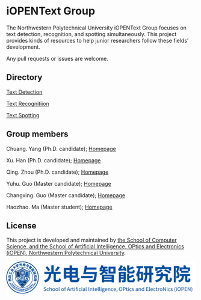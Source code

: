 # iOPENText Group
The Northwestern Polytechnical University iOPENText Group focuses on text detection, recognition, and spotting simultaneously. This project provides kinds of resources to help junior researchers follow these fields' development.

Any pull requests or issues are welcome.

## Directory

[Text Detection](./paper%20review/text-detection.md)

[Text Recognitiion](./paper%20review/text-recognition.md)

[Text Spotting](./paper%20review/text-spotting.md)

## Group members

Chuang. Yang (Ph.D. candidate); [Homepage](https://github.com/omtcyang)

Xu. Han (Ph.D. candidate); [Homepage](https://github.com/a885041573)

Qing. Zhou (Ph.D. candidate); [Homepage](https://github.com/Zhou2019)

Yuhu. Guo (Master candidate); [Homepage](https://github.com/wanfeng132)

Changxing. Guo (Master candidate); [Homepage](https://github.com/guocx1g)

Haozhao. Ma (Master student); [Homepage](https://github.com/hfut-mhz)

## License

This project is developed and maintained by [the School of Computer Science, and the School of Artificial Intelligence, OPtics and Electronics (iOPEN), Northwestern
Polytechnical University](http://iopen.nwpu.edu.cn/).

<img src="img/iOPEN.png" alt="iOPEN">
